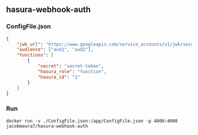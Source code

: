 ## hasura-webhook-auth

### ConfigFile.json

```json
{
    "jwk_url": "https://www.googleapis.com/service_accounts/v1/jwk/securetoken@system.gserviceaccount.com",
    "audience": ["aud1", "aud2"],
    "functions": [
        {
            "secret": "secret-token",
            "hasura_role": "function",
            "hasura_id": "1"
        }
    ]
}
```

### Run

```
docker run -v ./ConfigFile.json:/app/ConfigFile.json -p 4000:4000 jacobmoura7/hasura-webhook-auth
```
